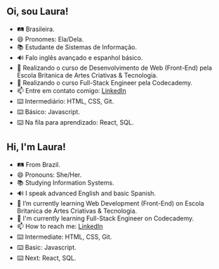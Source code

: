 ## Oi, sou Laura!
- 🛤 Brasileira.
- 😄 Pronomes: Ela/Dela.
- 📚 Estudante de Sistemas de Informação.
- 🔊 Falo inglês avançado e espanhol básico.
- 🌱 Realizando o curso de Desenvolvimento de Web (Front-End) pela Escola Britanica de Artes Criativas & Tecnologia.
- 📒 Realizando o curso Full-Stack Engineer pela Codecademy.
- 📫 Entre em contato comigo: [LinkedIn](https://www.linkedin.com/in/lauracacique/)
- ⌨️ Intermediário: HTML, CSS, Git.
- ⌨️ Básico: Javascript.
- ⌨️ Na fila para aprendizado: React, SQL.


## Hi, I'm Laura!
- 🛤 From Brazil.
- 😄 Pronouns: She/Her.
- 📚 Studying Information Systems.
- 🔊 I speak advanced English and basic Spanish.
- 🌱 I’m currently learning Web Development (Front-End) on Escola Britanica de Artes Criativas & Tecnologia.
- 📒 I'm currently learning Full-Stack Engineer on Codecademy.
- 📫 How to reach me: [LinkedIn](https://www.linkedin.com/in/lauracacique/)
- ⌨️ Intermediate: HTML, CSS, Git.
- ⌨️ Basic: Javascript.
- ⌨️ Next: React, SQL.
